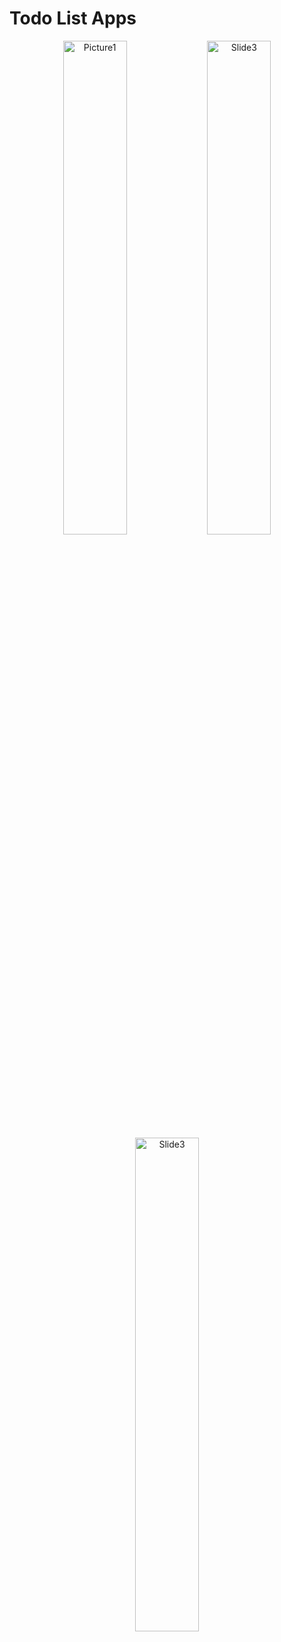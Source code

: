 # Todo List Apps

<p align="center">
  <img src="(https://github.com/ShijiroHikiro/Flutter-TodoListApps/assets/169379608/f26cd0c8-636d-42b0-aaf7-77f55a50331d)" alt="Picture1" width="45%"/>
  <img src="(https://github.com/ShijiroHikiro/Flutter-TodoListApps/assets/169379608/2708e4d4-2294-4c78-ae69-638d7fc939b2)" alt="Slide3" width="45%"/>
  <img src="(https://github.com/ShijiroHikiro/Flutter-TodoListApps/assets/169379608/eedb94f4-52af-42d8-9faf-452a81b197de))" alt="Slide3" width="45%"/>
</p>




